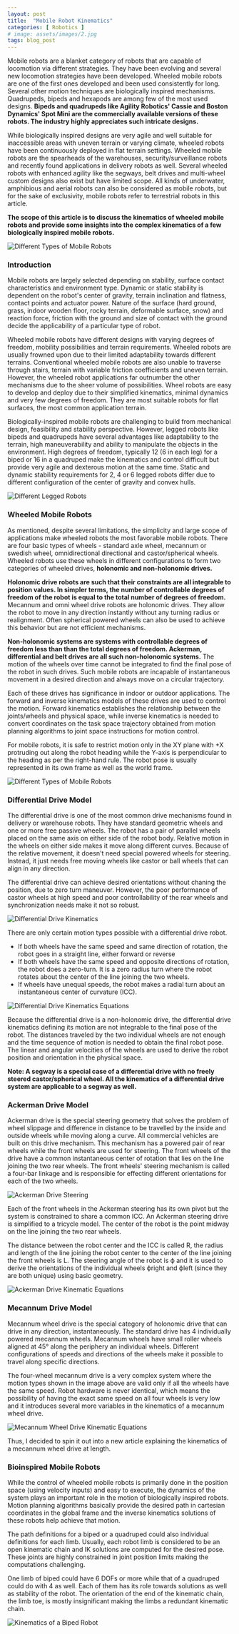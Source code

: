 ```yaml
---
layout: post
title:  "Mobile Robot Kinematics"
categories: [ Robotics ]
# image: assets/images/2.jpg
tags: blog_post
---
```


Mobile robots are a blanket category of robots that are capable of locomotion via different strategies. They have been evolving and several new locomotion strategies have been developed. Wheeled mobile robots are one of the first ones developed and been used consistently for long. Several other motion techniques are biologically inspired mechanisms. Quadrupeds, bipeds and hexapods are among few of the most used designs. **Bipeds and quadrupeds like Agility Robotics' Cassie and Boston Dynamics' Spot Mini are the commercially available versions of these robots. The industry highly appreciates such intricate designs.**

While biologically inspired designs are very agile and well suitable for inaccessible areas with uneven terrain or varying climate, wheeled robots have been continuously deployed in flat terrain settings. Wheeled mobile robots are the spearheads of the warehouses, security/surveillance robots and recently found applications in delivery robots as well. Several wheeled robots with enhanced agility like the segways, belt drives and multi-wheel custom designs also exist but have limited scope. All kinds of underwater, amphibious and aerial robots can also be considered as mobile robots, but for the sake of exclusivity, mobile robots refer to terrestrial robots in this article. 

**The scope of this article is to discuss the kinematics of wheeled mobile robots and provide some insights into the complex kinematics of a few biologically inspired mobile robots.**

![Different Types of Mobile Robots]({{site.baseurl}}/assets/images/mobile_robot/mobile_robots.jpg "Different Types of Mobile Robots")


### Introduction

Mobile robots are largely selected depending on stability, surface contact characteristics and environment type. Dynamic or static stability is dependent on the robot's center of gravity, terrain inclination and flatness, contact points and actuator power. Nature of the surface (hard ground, grass, indoor wooden floor, rocky terrain, deformable surface, snow) and reaction force, friction with the ground and size of contact with the ground decide the applicability of a particular type of robot. 

Wheeled mobile robots have different designs with varying degrees of freedom, mobility possibilities and terrain requirements. Wheeled robots are usually frowned upon due to their limited adaptability towards different terrains. Conventional wheeled mobile robots are also unable to traverse through stairs, terrain with variable friction coefficients and uneven terrain. However, the wheeled robot applications far outnumber the other mechanisms due to the sheer volume of possibilities. Wheel robots are easy to develop and deploy due to their simplified kinematics, minimal dynamics and very few degrees of freedom. They are most suitable robots for flat surfaces, the most common application terrain. 

Biologically-inspired mobile robots are challenging to build from mechanical design, feasibility and stability perspective. However, legged robots like bipeds and quadrupeds have several advantages like adaptability to the terrain, high maneuverability and ability to manipulate the objects in the environment. High degrees of freedom, typically 12 (6 in each leg) for a biped or 16 in a quadruped make the kinematics and control difficult but provide very agile and dexterous motion at the same time. Static and dynamic stability requirements for 2, 4 or 6 legged robots differ due to different configuration of the center of gravity and convex hulls.

![Different Legged Robots]({{site.baseurl}}/assets/images/mobile_robot/legged.jpeg "Different Legged Robots")

### Wheeled Mobile Robots

As mentioned, despite several limitations, the simplicity and large scope of applications make wheeled robots the most favorable mobile robots. There are four basic types of wheels - standard axle wheel, mecannum or swedish wheel, omnidirectional directional and castor/spherical wheels. Wheeled robots use these wheels in different configurations to form two categories of wheeled drives, **holonomic and non-holonomic drives.**

**Holonomic drive robots are such that their constraints are all integrable to position values. In simpler terms, the number of controllable degrees of freedom of the robot is equal to the total number of degrees of freedom.** Mecannum and omni wheel drive robots are holonomic drives. They allow the robot to move in any direction instantly without any turning radius or realignment. Often spherical powered wheels can also be used to achieve this behavior but are not efficient mechanisms. 

**Non-holonomic systems are systems with controllable degrees of freedom less than than the total degrees of freedom. Ackerman, differential and belt drives are all such non-holonomic systems.** The motion of the wheels over time cannot be integrated to find the final pose of the robot in such drives. Such mobile robots are incapable of instantaneous movement in a desired direction and always move on a circular trajectory. 

Each of these drives has significance in indoor or outdoor applications. The forward and inverse kinematics models of these drives are used to control the motion. Forward kinematics establishes the relationship between the joints/wheels and physical space, while inverse kinematics is needed to convert coordinates on the task space trajectory obtained from motion planning algorithms to joint space instructions for motion control. 

For mobile robots, it is safe to restrict motion only in the XY plane with +X protruding out along the robot heading while the Y-axis is perpendicular to the heading as per the right-hand rule. The robot pose is usually represented in its own frame as well as the world frame.

![Different Types of Mobile Robots]({{site.baseurl}}/assets/images/mobile_robot/differential.jpg "Ackerman, Differential and Omni wheel drive Robot")

### Differential Drive Model

The differential drive is one of the most common drive mechanisms found in delivery or warehouse robots. They have standard geometric wheels and one or more free passive wheels. The robot has a pair of parallel wheels placed on the same axis on either side of the robot body. Relative motion in the wheels on either side makes it move along different curves. Because of the relative movement, it doesn't need special powered wheels for steering. Instead, it just needs free moving wheels like castor or ball wheels that can align in any direction. 

The differential drive can achieve desired orientations without chaning the position, due to zero turn maneuver. However, the poor performance of castor wheels at high speed and poor controllability of the rear wheels and synchronization needs make it not so robust.

![Differential Drive Kinematics]({{site.baseurl}}/assets/images/mobile_robot/axes.png "Differential Drive Kinematics")

There are only certain motion types possible with a differential drive robot.

* If both wheels have the same speed and same direction of rotation, the robot goes in a straight line, either forward or reverse
* If both wheels have the same speed and opposite directions of rotation, the robot does a zero-turn. It is a zero radius turn where the robot rotates about the center of the line joining the two wheels.
* If wheels have unequal speeds, the robot makes a radial turn about an instantaneous center of curvature (ICC).

![Differential Drive Kinematics Equations]({{site.baseurl}}/assets/images/mobile_robot/differential_drive.png "Differential Drive Kinematics Equations")

Because the differential drive is a non-holonomic drive, the differential drive kinematics defining its motion are not integrable to the final pose of the robot. The distances traveled by the two individual wheels are not enough and the time sequence of motion is needed to obtain the final robot pose. The linear and angular velocities of the wheels are used to derive the robot position and orientation in the physical space. 

**Note: A segway is a special case of a differential drive with no freely steered castor/spherical wheel. All the kinematics of a differential drive system are applicable to a segway as well.**

### Ackerman Drive Model

Ackerman drive is the special steering geometry that solves the problem of wheel slippage and difference in distance to be travelled by the inside and outside wheels while moving along a curve. All commercial vehicles are built on this drive mechanism. This mechanism has a powered pair of rear wheels while the front wheels are used for steering. The front wheels of the drive have a common instantaneous center of rotation that lies on the line joining the two rear wheels. The front wheels' steering mechanism is called a four-bar linkage and is responsible for effecting different orientations for each of the two wheels.

![Ackerman Drive Steering]({{site.baseurl}}/assets/images/mobile_robot/ackerman_drive_kinematics_2.png "Ackerman Drive Steering")

Each of the front wheels in the Ackerman steering has its own pivot but the system is constrained to share a common ICC. An Ackerman steering drive is simplified to a tricycle model. The center of the robot is the point midway on the line joining the two rear wheels. 

The distance between the robot center and the ICC is called R, the radius and length of the line joining the robot center to the center of the line joining the front wheels is L. 
The steering angle of the robot is ϕ and it is used to derive the orientations of the individual wheels ϕright and ϕleft (since they are both unique) using basic geometry.

![Ackerman Drive Kinematic Equations]({{site.baseurl}}/assets/images/mobile_robot/ackernman.png "Ackerman Drive Kinematic Equations")

### Mecannum Drive Model

Mecannum wheel drive is the special category of holonomic drive that can drive in any direction, instantaneously. The standard drive has 4 individually powered mecannum wheels. Mecannum wheels have small roller wheels aligned at 45° along the periphery an individual wheels. Different configurations of speeds and directions of the wheels make it possible to travel along specific directions.

The four-wheel mecannum drive is a very complex system where the motion types shown in the image above are valid only if all the wheels have the same speed. Robot hardware is never identical, which means the possibility of having the exact same speed on all four wheels is very low and it introduces several more variables in the kinematics of a mecannum wheel drive. 

![Mecannum Wheel Drive Kinematic Equations]({{site.baseurl}}/assets/images/mobile_robot/mecannum_drive_kinematics.png "Mecannum Wheel Drive Kinematic Equations")

Thus, I decided to spin it out into a new article explaining the kinematics of a mecannum wheel drive at length.

### Bioinspired Mobile Robots

While the control of wheeled mobile robots is primarily done in the position space (using velocity inputs) and easy to execute, the dynamics of the system plays an important role in the motion of biologically inspired robots. Motion planning algorithms basically provide the desired path in cartesian coordinates in the global frame and the inverse kinematics solutions of these robots help achieve that motion. 

The path definitions for a biped or a quadruped could also individual definitions for each limb. Usually, each robot limb is considered to be an open kinematic chain and IK solutions are computed for the desired pose. These joints are highly constrained in joint position limits making the computations challenging. 

One limb of biped could have 6 DOFs or more while that of a quadruped could do with 4 as well. Each of them has its role towards solutions as well as stability of the robot. The orientation of the end of the kinematic chain, the limb toe, is mostly insignificant making the limbs a redundant kinematic chain.

![Kinematics of a Biped Robot]({{site.baseurl}}/assets/images/mobile_robot/biped_kinematics.png "Kinematics of a Biped Robot")
